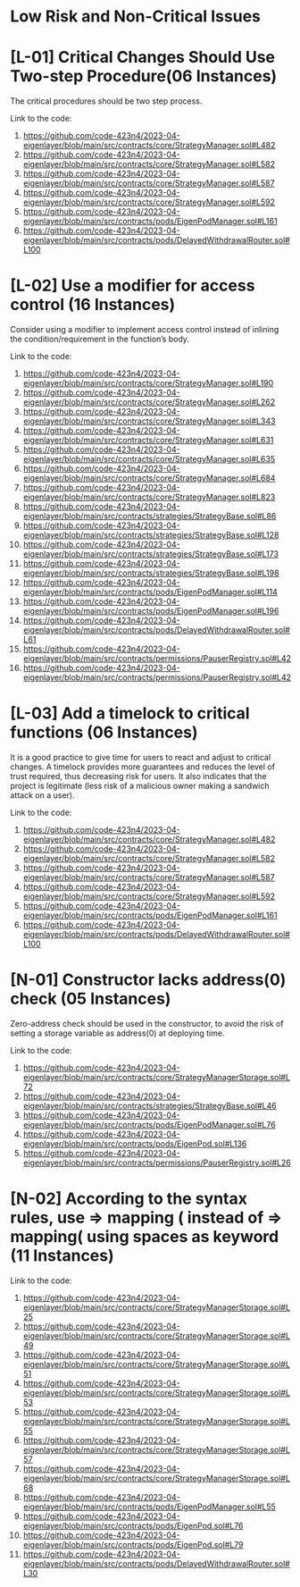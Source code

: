 
# Low Risk and Non-Critical Issues

# [L-01] Critical Changes Should Use Two-step Procedure(06 Instances)

The critical procedures should be two step process.

Link to the code:

1.	https://github.com/code-423n4/2023-04-eigenlayer/blob/main/src/contracts/core/StrategyManager.sol#L482
2.	https://github.com/code-423n4/2023-04-eigenlayer/blob/main/src/contracts/core/StrategyManager.sol#L582
3.	https://github.com/code-423n4/2023-04-eigenlayer/blob/main/src/contracts/core/StrategyManager.sol#L587
4.	https://github.com/code-423n4/2023-04-eigenlayer/blob/main/src/contracts/core/StrategyManager.sol#L592
5.	https://github.com/code-423n4/2023-04-eigenlayer/blob/main/src/contracts/pods/EigenPodManager.sol#L161
6.	https://github.com/code-423n4/2023-04-eigenlayer/blob/main/src/contracts/pods/DelayedWithdrawalRouter.sol#L100



# [L-02] Use a modifier for access control (16 Instances)

Consider using a modifier to implement access control instead of inlining the condition/requirement in the function’s body.

Link to the code:

1.	https://github.com/code-423n4/2023-04-eigenlayer/blob/main/src/contracts/core/StrategyManager.sol#L190
2.	https://github.com/code-423n4/2023-04-eigenlayer/blob/main/src/contracts/core/StrategyManager.sol#L262
3.	https://github.com/code-423n4/2023-04-eigenlayer/blob/main/src/contracts/core/StrategyManager.sol#L343
4.	https://github.com/code-423n4/2023-04-eigenlayer/blob/main/src/contracts/core/StrategyManager.sol#L631
5.	https://github.com/code-423n4/2023-04-eigenlayer/blob/main/src/contracts/core/StrategyManager.sol#L635
6.	https://github.com/code-423n4/2023-04-eigenlayer/blob/main/src/contracts/core/StrategyManager.sol#L684
7.	https://github.com/code-423n4/2023-04-eigenlayer/blob/main/src/contracts/core/StrategyManager.sol#L823
8.	https://github.com/code-423n4/2023-04-eigenlayer/blob/main/src/contracts/strategies/StrategyBase.sol#L86
9.	https://github.com/code-423n4/2023-04-eigenlayer/blob/main/src/contracts/strategies/StrategyBase.sol#L128
10.	https://github.com/code-423n4/2023-04-eigenlayer/blob/main/src/contracts/strategies/StrategyBase.sol#L173
11.	https://github.com/code-423n4/2023-04-eigenlayer/blob/main/src/contracts/strategies/StrategyBase.sol#L198
12.	https://github.com/code-423n4/2023-04-eigenlayer/blob/main/src/contracts/pods/EigenPodManager.sol#L114
13.	https://github.com/code-423n4/2023-04-eigenlayer/blob/main/src/contracts/pods/EigenPodManager.sol#L196
14.	https://github.com/code-423n4/2023-04-eigenlayer/blob/main/src/contracts/pods/DelayedWithdrawalRouter.sol#L61
15.	https://github.com/code-423n4/2023-04-eigenlayer/blob/main/src/contracts/permissions/PauserRegistry.sol#L42
16.	https://github.com/code-423n4/2023-04-eigenlayer/blob/main/src/contracts/permissions/PauserRegistry.sol#L42


# [L-03] Add a timelock to critical functions (06 Instances)

It is a good practice to give time for users to react and adjust to critical changes. A timelock provides more guarantees and reduces the level of trust required, thus decreasing risk for users. It also indicates that the project is legitimate (less risk of a malicious owner making a sandwich attack on a user). 

Link to the code:
1.	https://github.com/code-423n4/2023-04-eigenlayer/blob/main/src/contracts/core/StrategyManager.sol#L482
2.	https://github.com/code-423n4/2023-04-eigenlayer/blob/main/src/contracts/core/StrategyManager.sol#L582
3.	https://github.com/code-423n4/2023-04-eigenlayer/blob/main/src/contracts/core/StrategyManager.sol#L587
4.	https://github.com/code-423n4/2023-04-eigenlayer/blob/main/src/contracts/core/StrategyManager.sol#L592
5.	https://github.com/code-423n4/2023-04-eigenlayer/blob/main/src/contracts/pods/EigenPodManager.sol#L161
6.	https://github.com/code-423n4/2023-04-eigenlayer/blob/main/src/contracts/pods/DelayedWithdrawalRouter.sol#L100


# [N-01] Constructor lacks address(0) check (05 Instances)

Zero-address check should be used in the constructor, to avoid the risk of setting a storage variable as address(0) at deploying time.

Link to the code:

1.	https://github.com/code-423n4/2023-04-eigenlayer/blob/main/src/contracts/core/StrategyManagerStorage.sol#L72
2.	https://github.com/code-423n4/2023-04-eigenlayer/blob/main/src/contracts/strategies/StrategyBase.sol#L46
3.	https://github.com/code-423n4/2023-04-eigenlayer/blob/main/src/contracts/pods/EigenPodManager.sol#L76
4.	https://github.com/code-423n4/2023-04-eigenlayer/blob/main/src/contracts/pods/EigenPod.sol#L136
5.	https://github.com/code-423n4/2023-04-eigenlayer/blob/main/src/contracts/permissions/PauserRegistry.sol#L26


# [N-02] According to the syntax rules, use  => mapping ( instead of  => mapping( using spaces as keyword (11 Instances)

Link to the code:

1.	https://github.com/code-423n4/2023-04-eigenlayer/blob/main/src/contracts/core/StrategyManagerStorage.sol#L25
2.	https://github.com/code-423n4/2023-04-eigenlayer/blob/main/src/contracts/core/StrategyManagerStorage.sol#L49
3.	https://github.com/code-423n4/2023-04-eigenlayer/blob/main/src/contracts/core/StrategyManagerStorage.sol#L51
4.	https://github.com/code-423n4/2023-04-eigenlayer/blob/main/src/contracts/core/StrategyManagerStorage.sol#L53
5.	https://github.com/code-423n4/2023-04-eigenlayer/blob/main/src/contracts/core/StrategyManagerStorage.sol#L55
6.	https://github.com/code-423n4/2023-04-eigenlayer/blob/main/src/contracts/core/StrategyManagerStorage.sol#L57
7.	https://github.com/code-423n4/2023-04-eigenlayer/blob/main/src/contracts/core/StrategyManagerStorage.sol#L68
8.	https://github.com/code-423n4/2023-04-eigenlayer/blob/main/src/contracts/pods/EigenPodManager.sol#L55
9.	https://github.com/code-423n4/2023-04-eigenlayer/blob/main/src/contracts/pods/EigenPod.sol#L76
10.	https://github.com/code-423n4/2023-04-eigenlayer/blob/main/src/contracts/pods/EigenPod.sol#L79
11.	https://github.com/code-423n4/2023-04-eigenlayer/blob/main/src/contracts/pods/DelayedWithdrawalRouter.sol#L30


